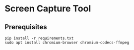 # Screen Capture Tool

## Prerequisites
```SHELL
pip install -r requirements.txt
sudo apt install chromium-browser chromium-codecs-ffmpeg
```

